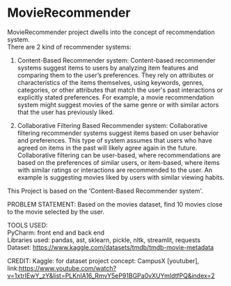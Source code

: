 # MovieRecommender
MovieRecommender project dwells into the concept of recommendation system. <br> 
There are 2 kind of recommender systems:
1. Content-Based Recommender system: Content-based recommender systems suggest items to users by analyzing item features and comparing them to the user’s preferences. They rely on attributes or characteristics of the items themselves, using keywords, genres, categories, or other attributes that match the user's past interactions or explicitly stated preferences. For example, a movie recommendation system might suggest movies of the same genre or with similar actors that the user has previously liked.
   
3. Collaborative Filtering Based Recommender system: Collaborative filtering recommender systems suggest items based on user behavior and preferences. This type of system assumes that users who have agreed on items in the past will likely agree again in the future. Collaborative filtering can be user-based, where recommendations are based on the preferences of similar users, or item-based, where items with similar ratings or interactions are recommended to the user. An example is suggesting movies liked by users with similar viewing habits.

This Project is based on the 'Content-Based Recommender system'.

PROBLEM STATEMENT:
Based on the movies dataset, find 10 movies close to the movie selected by the user.

TOOLS USED:<br>
PyCharm: front end and back end <br>
Libraries used: pandas, ast, sklearn, pickle, nltk, streamlit, requests <br>
Dataset: https://www.kaggle.com/datasets/tmdb/tmdb-movie-metadata

CREDIT:
Kaggle: for dataset
project concept: CampusX [youtuber], link:https://www.youtube.com/watch?v=1xtrIEwY_zY&list=PLKnIA16_RmvY5eP91BGPa0vXUYmIdtfPQ&index=2
